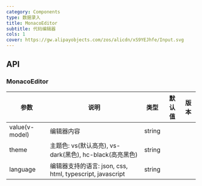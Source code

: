 ```yaml
---
category: Components
type: 数据录入
title: MonacoEditor
subtitle: 代码编辑器
cols: 1
cover: https://gw.alipayobjects.com/zos/alicdn/xS9YEJhfe/Input.svg
---
```


## API

### MonacoEditor

| 参数 | 说明 | 类型 | 默认值 | 版本 |
| --- | --- | --- | --- | --- |
| value(v-model) | 编辑器内容 | string |  |  |
| theme | 主题色: vs(默认高亮), vs-dark(黑色), hc-black(高亮黑色) | string |  |  |
| language | 编辑器支持的语言: json, css, html, typescript, javascript | string |  |  |

